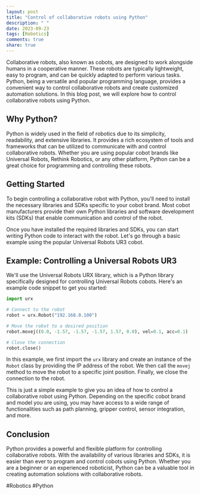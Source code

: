 ```yaml
---
layout: post
title: "Control of collaborative robots using Python"
description: " "
date: 2023-09-23
tags: [Robotics]
comments: true
share: true
---
```


Collaborative robots, also known as cobots, are designed to work alongside humans in a cooperative manner. These robots are typically lightweight, easy to program, and can be quickly adapted to perform various tasks. Python, being a versatile and popular programming language, provides a convenient way to control collaborative robots and create customized automation solutions. In this blog post, we will explore how to control collaborative robots using Python.

## Why Python?

Python is widely used in the field of robotics due to its simplicity, readability, and extensive libraries. It provides a rich ecosystem of tools and frameworks that can be utilized to communicate with and control collaborative robots. Whether you are using popular cobot brands like Universal Robots, Rethink Robotics, or any other platform, Python can be a great choice for programming and controlling these robots.

## Getting Started

To begin controlling a collaborative robot with Python, you'll need to install the necessary libraries and SDKs specific to your cobot brand. Most cobot manufacturers provide their own Python libraries and software development kits (SDKs) that enable communication and control of the robot.

Once you have installed the required libraries and SDKs, you can start writing Python code to interact with the robot. Let's go through a basic example using the popular Universal Robots UR3 cobot.

## Example: Controlling a Universal Robots UR3

We'll use the Universal Robots URX library, which is a Python library specifically designed for controlling Universal Robots cobots. Here's an example code snippet to get you started:

```python
import urx

# Connect to the robot
robot = urx.Robot("192.168.0.100")

# Move the robot to a desired position
robot.movej((0.0, -1.57, -1.57, -1.57, 1.57, 0.0), vel=0.1, acc=0.1)

# Close the connection
robot.close()
```

In this example, we first import the `urx` library and create an instance of the `Robot` class by providing the IP address of the robot. We then call the `movej` method to move the robot to a specific joint position. Finally, we close the connection to the robot.

This is just a simple example to give you an idea of how to control a collaborative robot using Python. Depending on the specific cobot brand and model you are using, you may have access to a wide range of functionalities such as path planning, gripper control, sensor integration, and more.

## Conclusion

Python provides a powerful and flexible platform for controlling collaborative robots. With the availability of various libraries and SDKs, it is easier than ever to program and control cobots using Python. Whether you are a beginner or an experienced roboticist, Python can be a valuable tool in creating automation solutions with collaborative robots.

#Robotics #Python